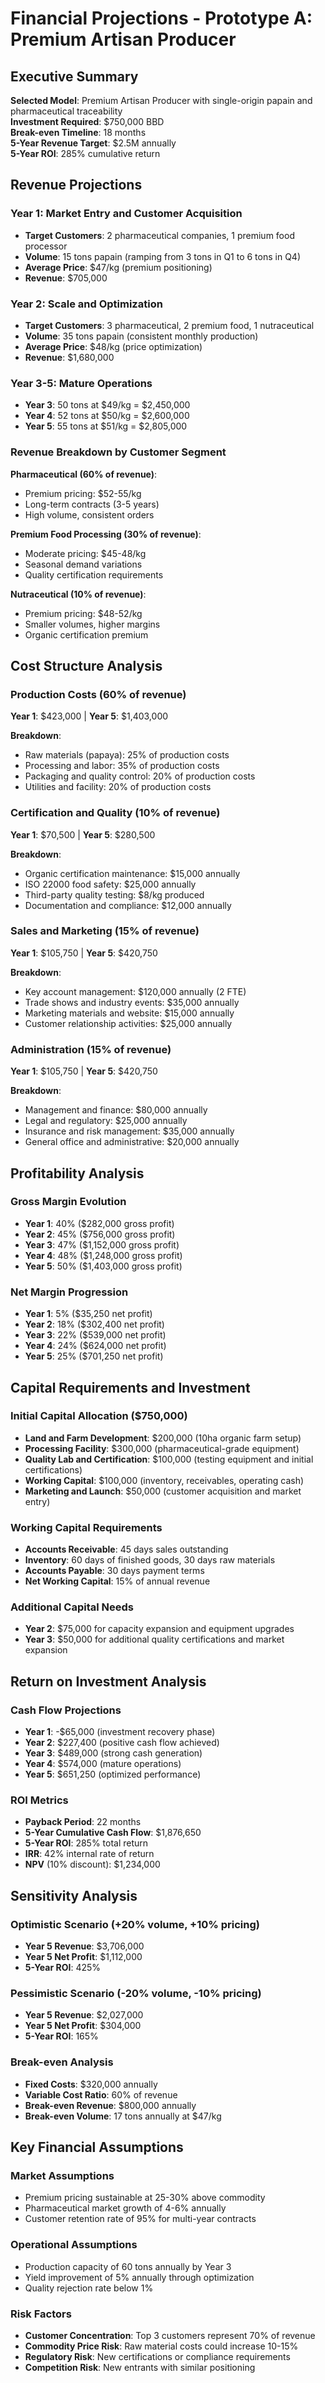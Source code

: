 # Financial Projections - Prototype A: Premium Artisan Producer

## Executive Summary

**Selected Model**: Premium Artisan Producer with single-origin papain and pharmaceutical traceability  
**Investment Required**: $750,000 BBD  
**Break-even Timeline**: 18 months  
**5-Year Revenue Target**: $2.5M annually  
**5-Year ROI**: 285% cumulative return  

## Revenue Projections

### Year 1: Market Entry and Customer Acquisition

- **Target Customers**: 2 pharmaceutical companies, 1 premium food processor
- **Volume**: 15 tons papain (ramping from 3 tons in Q1 to 6 tons in Q4)
- **Average Price**: $47/kg (premium positioning)
- **Revenue**: $705,000

### Year 2: Scale and Optimization

- **Target Customers**: 3 pharmaceutical, 2 premium food, 1 nutraceutical
- **Volume**: 35 tons papain (consistent monthly production)
- **Average Price**: $48/kg (price optimization)
- **Revenue**: $1,680,000

### Year 3-5: Mature Operations

- **Year 3**: 50 tons at $49/kg = $2,450,000
- **Year 4**: 52 tons at $50/kg = $2,600,000  
- **Year 5**: 55 tons at $51/kg = $2,805,000

### Revenue Breakdown by Customer Segment

**Pharmaceutical (60% of revenue)**:
- Premium pricing: $52-55/kg
- Long-term contracts (3-5 years)
- High volume, consistent orders

**Premium Food Processing (30% of revenue)**:
- Moderate pricing: $45-48/kg
- Seasonal demand variations
- Quality certification requirements

**Nutraceutical (10% of revenue)**:
- Premium pricing: $48-52/kg
- Smaller volumes, higher margins
- Organic certification premium

## Cost Structure Analysis

### Production Costs (60% of revenue)

**Year 1**: $423,000 | **Year 5**: $1,403,000

**Breakdown**:
- Raw materials (papaya): 25% of production costs
- Processing and labor: 35% of production costs
- Packaging and quality control: 20% of production costs
- Utilities and facility: 20% of production costs

### Certification and Quality (10% of revenue)

**Year 1**: $70,500 | **Year 5**: $280,500

**Breakdown**:
- Organic certification maintenance: $15,000 annually
- ISO 22000 food safety: $25,000 annually
- Third-party quality testing: $8/kg produced
- Documentation and compliance: $12,000 annually

### Sales and Marketing (15% of revenue)

**Year 1**: $105,750 | **Year 5**: $420,750

**Breakdown**:
- Key account management: $120,000 annually (2 FTE)
- Trade shows and industry events: $35,000 annually
- Marketing materials and website: $15,000 annually
- Customer relationship activities: $25,000 annually

### Administration (15% of revenue)

**Year 1**: $105,750 | **Year 5**: $420,750

**Breakdown**:
- Management and finance: $80,000 annually
- Legal and regulatory: $25,000 annually
- Insurance and risk management: $35,000 annually
- General office and administrative: $20,000 annually

## Profitability Analysis

### Gross Margin Evolution

- **Year 1**: 40% ($282,000 gross profit)
- **Year 2**: 45% ($756,000 gross profit)
- **Year 3**: 47% ($1,152,000 gross profit)
- **Year 4**: 48% ($1,248,000 gross profit)
- **Year 5**: 50% ($1,403,000 gross profit)

### Net Margin Progression

- **Year 1**: 5% ($35,250 net profit)
- **Year 2**: 18% ($302,400 net profit)
- **Year 3**: 22% ($539,000 net profit)
- **Year 4**: 24% ($624,000 net profit)
- **Year 5**: 25% ($701,250 net profit)

## Capital Requirements and Investment

### Initial Capital Allocation ($750,000)

- **Land and Farm Development**: $200,000 (10ha organic farm setup)
- **Processing Facility**: $300,000 (pharmaceutical-grade equipment)
- **Quality Lab and Certification**: $100,000 (testing equipment and initial certifications)
- **Working Capital**: $100,000 (inventory, receivables, operating cash)
- **Marketing and Launch**: $50,000 (customer acquisition and market entry)

### Working Capital Requirements

- **Accounts Receivable**: 45 days sales outstanding
- **Inventory**: 60 days of finished goods, 30 days raw materials
- **Accounts Payable**: 30 days payment terms
- **Net Working Capital**: 15% of annual revenue

### Additional Capital Needs

- **Year 2**: $75,000 for capacity expansion and equipment upgrades
- **Year 3**: $50,000 for additional quality certifications and market expansion

## Return on Investment Analysis

### Cash Flow Projections

- **Year 1**: -$65,000 (investment recovery phase)
- **Year 2**: $227,400 (positive cash flow achieved)
- **Year 3**: $489,000 (strong cash generation)
- **Year 4**: $574,000 (mature operations)
- **Year 5**: $651,250 (optimized performance)

### ROI Metrics

- **Payback Period**: 22 months
- **5-Year Cumulative Cash Flow**: $1,876,650
- **5-Year ROI**: 285% total return
- **IRR**: 42% internal rate of return
- **NPV** (10% discount): $1,234,000

## Sensitivity Analysis

### Optimistic Scenario (+20% volume, +10% pricing)

- **Year 5 Revenue**: $3,706,000
- **Year 5 Net Profit**: $1,112,000
- **5-Year ROI**: 425%

### Pessimistic Scenario (-20% volume, -10% pricing)

- **Year 5 Revenue**: $2,027,000
- **Year 5 Net Profit**: $304,000
- **5-Year ROI**: 165%

### Break-even Analysis

- **Fixed Costs**: $320,000 annually
- **Variable Cost Ratio**: 60% of revenue
- **Break-even Revenue**: $800,000 annually
- **Break-even Volume**: 17 tons annually at $47/kg

## Key Financial Assumptions

### Market Assumptions

- Premium pricing sustainable at 25-30% above commodity
- Pharmaceutical market growth of 4-6% annually
- Customer retention rate of 95% for multi-year contracts

### Operational Assumptions

- Production capacity of 60 tons annually by Year 3
- Yield improvement of 5% annually through optimization
- Quality rejection rate below 1%

### Risk Factors

- **Customer Concentration**: Top 3 customers represent 70% of revenue
- **Commodity Price Risk**: Raw material costs could increase 10-15%
- **Regulatory Risk**: New certifications or compliance requirements
- **Competition Risk**: New entrants with similar positioning

